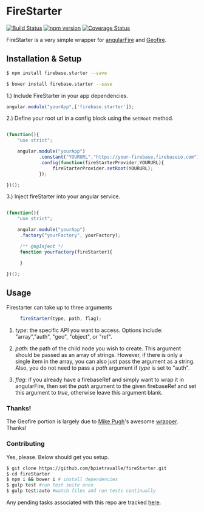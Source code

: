 # FireStarter

[![Build Status](https://travis-ci.org/bpietravalle/fireStarter.svg?branch=master)](https://travis-ci.org/bpietravalle/fireStarter)
[![npm version](https://badge.fury.io/js/firebase.starter.svg)](https://badge.fury.io/js/firebase.starter)
[![Coverage Status](https://coveralls.io/repos/bpietravalle/fireStarter/badge.svg?branch=master&service=github)](https://coveralls.io/github/bpietravalle/fireStarter?branch=master)

FireStarter is a very simple wrapper for [angularFire](https://github.com/firebase/angularfire) and [Geofire](https://github.com/firebase/geofire-js).


## Installation & Setup

```bash
$ npm install firebase.starter --save
```

```bash
$ bower install firebase.starter --save
```

1.) Include FireStarter in your app dependencies.

```javascript
angular.module("yourApp",['firebase.starter']);
```
2.) Define your root url in a config block using the `setRoot` method.

```javascript

(function(){
    "use strict";

    angular.module("yourApp")
			.constant("YOURURL","https://your-firebase.firebaseio.com");
			.config(function(fireStarterProvider,YOURURL){
				 fireStarterProvider.setRoot(YOURURL);
			});

})();
```

3.) Inject fireStarter into your angular service.

```javascript

(function(){
    "use strict";

    angular.module("yourApp")
	 .factory("yourFactory", yourFactory);

	 /** @ngInject */
	 function yourFactory(fireStarter){

	 }

})();
```
## Usage

Firestarter can take up to three arguments

```javascript
	 fireStarter(type, path, flag);
```
1. _type_: the specific API you want to access. Options include: "array","auth", "geo", "object", or "ref".

2. _path_: the path of the child node you wish to create.  This argument should be passed as an array
of strings.  However, if there is only a single item in the array, you can also
just pass the argument as a string.  Also, you do not need to pass a _path_ argument if _type_ is set to "auth".

3. _flag_: if you already have a firebaseRef and simply want to wrap it in angularFire, then set the _path_ argument to 
the given firebaseRef and set this argument to _true_, otherwise leave this argument blank.


### Thanks!
The Geofire portion is largely due to [Mike Pugh](https://github.com/mikepugh/)'s awesome [wrapper](https://github.com/mikepugh/AngularGeofire).
Thanks!


### Contributing

Yes, please.  Below should get you setup.


```bash
$ git clone https://github.com/bpietravalle/fireStarter.git
$ cd fireStarter
$ npm i && bower i # install dependencies
$ gulp test #run test suite once
$ gulp test:auto #watch files and run tests continually
```
Any pending tasks associated with this repo are tracked [here](https://www.pivotaltracker.com/n/projects/1512608). 






